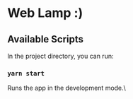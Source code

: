 # Web Lamp :)

## Available Scripts

In the project directory, you can run:

### `yarn start`

Runs the app in the development mode.\
